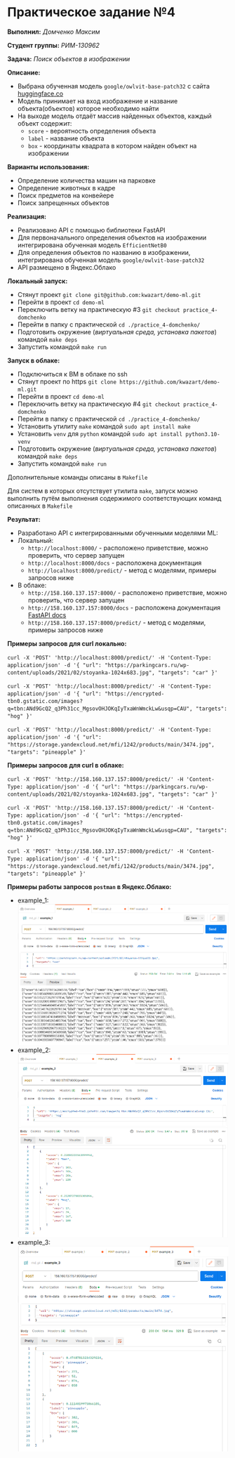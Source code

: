 # Практическое задание №4

__Выполнил:__ *Домченко Максим*

__Студент группы:__ *РИМ-130962*

__Задача:__ *Поиск объектов в изображении*

__Описание:__

* Выбрана обученная модель `google/owlvit-base-patch32`
  с сайта [huggingface.co](https://huggingface.co/google/owlvit-base-patch32)
* Модель принимает на вход изображение и название объекта(объектов) которое необходимо найти
* На выходе модель отдаёт массив найденных объектов, каждый объект содержит:
    * `score` - вероятность определения объекта
    * `label` - название объекта
    * `box` - координаты квадрата в котором найден объект на изображении

__Варианты использования:__

* Определение количества машин на парковке
* Определение животных в кадре
* Поиск предметов на конвейере
* Поиск запрещенных объектов

__Реализация:__

* Реализовано API с помощью библиотеки FastAPI
* Для первоначального определения объектов на изображении интегрирована обученная модель `EfficientNetB0`
* Для определения объектов по названию в изображении, интегрирована обученная модель `google/owlvit-base-patch32`
* API размещено в Яндекс.Облако

__Локальный запуск:__

* Стянут проект `git clone git@github.com:kwazart/demo-ml.git`
* Перейти в проект `cd demo-ml`
* Переключить ветку на практическую #3 `git checkout practice_4-domchenko`
* Перейти в папку с практической `cd ./practice_4-domchenko/`
* Подготовить окружение (_виртуальная среда, установка пакетов_) командой `make deps`
* Запустить командой `make run`

__Запуск в облаке:__

* Подключиться к ВМ в облаке по ssh
* Стянут проект по https `git clone https://github.com/kwazart/demo-ml.git`
* Перейти в проект `cd demo-ml`
* Переключить ветку на практическую #4 `git checkout practice_4-domchenko`
* Перейти в папку с практической `cd ./practice_4-domchenko/`
* Установить утилиту `make` командой `sudo apt install make`
* Установить `venv` для `python` командой `sudo apt install python3.10-venv`
* Подготовить окружение (_виртуальная среда, установка пакетов_) командой `make deps`
* Запустить командой `make run`

Дополнительные команды описаны в `Makefile`

Для систем в которых отсутствует утилита `make`, запуск можно выполнить путём выполнения содержимого соответствующих
команд описанных в `Makefile`

__Результат:__

* Разработано API с интегрированными обученными моделями ML:
* Локальный:
    * `http://localhost:8000/` - расположено приветствие, можно проверить, что сервер запущен
    * `http://localhost:8000/docs` - расположена документация
    * `http://localhost:8000/predict/` - метод с моделями, примеры запросов ниже
* В облаке:
    * `http://158.160.137.157:8000/` - расположено приветствие, можно проверить, что сервер запущен
    * `http://158.160.137.157:8000/docs` - расположена документация [FastAPI docs](http://158.160.137.157:8000/docs)
    * `http://158.160.137.157:8000/predict/` - метод с моделями, примеры запросов ниже

__Примеры запросов для curl локально:__

`curl -X 'POST'
'http://localhost:8000/predict/'
-H 'Content-Type: application/json'
-d '{
"url": "https://parkingcars.ru/wp-content/uploads/2021/02/stoyanka-1024x683.jpg",
"targets": "car"
}'`

`curl -X 'POST'
'http://localhost:8000/predict/'
-H 'Content-Type: application/json'
-d '{
"url": "https://encrypted-tbn0.gstatic.com/images?q=tbn:ANd9GcQ2_q3Ph31cc_MgsovOHJOKqIyTxaWnWmckLw&usqp=CAU",
"targets": "hog"
}'`

`curl -X 'POST'
'http://localhost:8000/predict/'
-H 'Content-Type: application/json'
-d '{
"url": "https://storage.yandexcloud.net/mfi/1242/products/main/3474.jpg",
"targets": "pineapple"
}'`

__Примеры запросов для curl в облаке:__

`curl -X 'POST'
'http://158.160.137.157:8000/predict/'
-H 'Content-Type: application/json'
-d '{
"url": "https://parkingcars.ru/wp-content/uploads/2021/02/stoyanka-1024x683.jpg",
"targets": "car"
}'`

`curl -X 'POST'
'http://158.160.137.157:8000/predict/'
-H 'Content-Type: application/json'
-d '{
"url": "https://encrypted-tbn0.gstatic.com/images?q=tbn:ANd9GcQ2_q3Ph31cc_MgsovOHJOKqIyTxaWnWmckLw&usqp=CAU",
"targets": "hog"
}'`

`curl -X 'POST'
'http://158.160.137.157:8000/predict/'
-H 'Content-Type: application/json'
-d '{
"url": "https://storage.yandexcloud.net/mfi/1242/products/main/3474.jpg",
"targets": "pineapple"
}'`

__Примеры работы запросов `postman` в Яндекс.Облако:__

* example_1: ![example_1](img/example_1.png)
* example_2: ![example_2](img/example_2.png)
* example_3: ![example_3](img/example_3.png)
